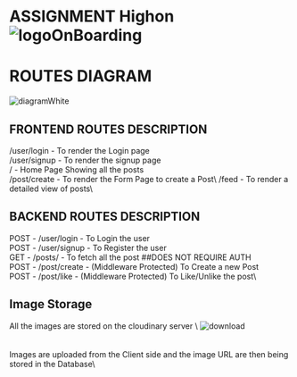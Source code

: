 # ASSIGNMENT Highon  ![logoOnBoarding](https://github.com/prakharSrivs/HighonFrontend/assets/93509188/1c6bf6fb-848e-4780-9c83-5670ec1a50f5)


# ROUTES DIAGRAM 


![diagramWhite](https://github.com/prakharSrivs/HighonFrontend/assets/93509188/8f04cdf7-092a-44f3-9d2d-07a756242463)

## FRONTEND ROUTES DESCRIPTION 
/user/login - To render the Login page\
/user/signup - To render the signup page\
/ - Home Page Showing all the posts\
/post/create - To render the Form Page to create a Post\ 
/feed - To render a detailed view of posts\

## BACKEND ROUTES DESCRIPTION 
POST - /user/login - To Login the user\
POST - /user/signup - To Register the user\
GET - /posts/  - To fetch all the post ##DOES NOT REQUIRE AUTH\
POST - /post/create - (Middleware Protected) To Create a new Post\
POST - /post/like - (Middleware Protected) To Like/Unlike the post\

## Image Storage 
All the images are stored on the cloudinary server \ ![download](https://github.com/prakharSrivs/HighonFrontend/assets/93509188/8e3d7fd1-77a6-400d-b179-00c83e0b4ca4) \
\
\
Images are uploaded from the Client side and the image URL are then being stored in the Database\

